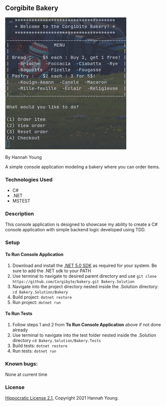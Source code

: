 ## Corgibite Bakery

![Screenshot of Running Website](./Bakery/Assets/Screenshot.png)

By Hannah Young

A simple console application modeling a bakery where you can order items.

### Technologies Used

- C#
- .NET
- MSTEST

### Description

This console application is designed to showcase my ability to create a C# console application with simple backend logic developed using TDD.

### Setup

#### To Run Console Application

1. Download and install the [.NET 5.0 SDK](https://dotnet.microsoft.com/en-us/download/dotnet/5.0) as required for your system. Be sure to add the .NET sdk to your PATH
2. Use terminal to navigate to desired parent directory and use `git clone https://github.com/Corgibyte/bakery.git Bakery.Solution`
3. Navigate into the project directory nested inside the .Solution directory: `cd Bakery.Solution/Bakery`
4. Build project: `dotnet restore`
5. Run project: `dotnet run`

#### To Run Tests

1. Follow steps 1 and 2 from **To Run Console Application** above if not done already
2. Use terminal to navigate into the test folder nested inside the .Solution directory `cd Bakery.Solution/Bakery.Tests`
3. Build tests: `dotnet restore`
4. Run tests: `dotnet run`

### Known bugs:

None at current time

### License

[Hippocratic License 2.1](https://github.com/Corgibyte/bakery/blob/main/LICENSE.md), Copyright 2021 Hannah Young.
